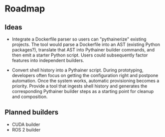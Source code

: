 # Roadmap

## Ideas

- Integrate a Dockerfile parser so users can "pythainerize" existing projects.
  The tool would parse a Dockerfile into an AST (existing Python packages?),
  translate that AST into Pythainer builder commands, and then emit a starter
  Python script. Users could subsequently factor features into independent
  builders.

- Convert shell history into a Pythainer script. During prototyping, developers
  often focus on getting the configuration right and postpone automation. Once
  the system works, automatic provisioning becomes a priority. Provide a tool
  that ingests shell history and generates the corresponding Pythainer builder
  steps as a starting point for cleanup and composition.

## Planned builders

- CUDA builder
- ROS 2 builder
